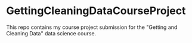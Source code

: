 # GettingCleaningDataCourseProject
This repo contains my course project submission for the "Getting and Cleaning Data" data science course.

